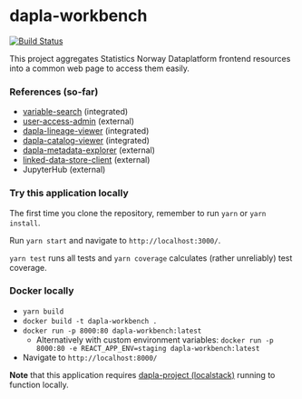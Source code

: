 # dapla-workbench
[![Build Status](https://dev.azure.com/statisticsnorway/Dapla/_apis/build/status/statisticsnorway.dapla-workbench?branchName=master)](https://dev.azure.com/statisticsnorway/Dapla/_build/latest?definitionId=20&branchName=master)

This project aggregates Statistics Norway Dataplatform frontend resources into a common web page to access them easily. 

### References (so-far)
* [variable-search](https://github.com/statisticsnorway/variable-search) (integrated)
* [user-access-admin](https://github.com/statisticsnorway/user-access-admin) (external)
* [dapla-lineage-viewer](https://github.com/statisticsnorway/dapla-lineage-viewer) (integrated)
* [dapla-catalog-viewer](https://github.com/statisticsnorway/dapla-catalog-viewer) (integrated)
* [dapla-metadata-explorer](https://github.com/statisticsnorway/dapla-metadata-explorer) (external)
* [linked-data-store-client](https://github.com/statisticsnorway/linked-data-store-client) (external)
* JupyterHub (external)

### Try this application locally
The first time you clone the repository, remember to run `yarn` or `yarn install`.

Run `yarn start` and navigate to `http://localhost:3000/`.

`yarn test` runs all tests and `yarn coverage` calculates (rather unreliably) test coverage.

### Docker locally
* `yarn build`
* `docker build -t dapla-workbench .`
* `docker run -p 8000:80 dapla-workbench:latest`
  * Alternatively with custom environment variables: `docker run -p 8000:80 -e REACT_APP_ENV=staging dapla-workbench:latest`
* Navigate to `http://localhost:8000/`

**Note** that this application requires [dapla-project (localstack)](https://github.com/statisticsnorway/dapla-project/blob/master/localstack/README.md)
running to function locally.

